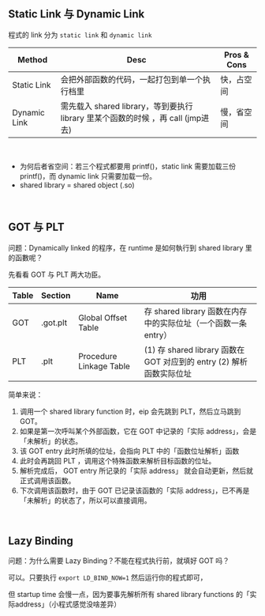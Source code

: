 ## Static Link 与 Dynamic Link
程式的 link 分为 `static link` 和 `dynamic link`

| Method | Desc | Pros & Cons |
| --- | --- | --- |
| Static Link | 会把外部函数的代码，一起打包到单一个执行档里 | 快，占空间 |
| Dynamic Link | 需先载入 shared library，等到要执行 library 里某个函数的时候 ，再 call (jmp进去) | 慢，省空间 |
<br>

* 为何后者省空间：若三个程式都要用 printf()，static link 需要加载三份 printf()，而 dynamic link 只需要加载一份。
* shared library = shared object (.so)

<br>

## GOT 与 PLT
问题：Dynamically linked 的程序，在 runtime 是如何執行到 shared library 里的函數呢？

先看看 GOT 与 PLT 两大功臣。

| Table | Section | Name | 功用 |
| --- | --- | --- | --- |
| GOT | .got.plt | Global Offset Table | 存 shared library 函数在内存中的实际位址（一个函数一条entry） |
| PLT | .plt | Procedure Linkage Table | (1) 存 shared library 函数在 GOT 对应到的 entry (2) 解析函数实际位址 |

简单来说：

1. 调用一个 shared library function 时，eip 会先跳到 PLT，然后立马跳到 GOT。
2. 如果是第一次呼叫某个外部函数，它在 GOT 中记录的「实际 address」，会是「未解析」的状态。
3. 该 GOT entry 此时所填的位址，会指向 PLT 中的「函数位址解析」函数
4. 此时会再跳回 PLT ，调用这个特殊函数来解析目标函数的位址。
5. 解析完成后， GOT entry 所记录的「实际 address」 就会自动更新，然后就正式调用该函数。
6. 下次调用该函数时，由于 GOT 已记录该函数的「实际 address」，已不再是「未解析」的状态了，所以可以直接调用。

<br>

## Lazy Binding
问题：为什么需要 Lazy Binding？不能在程式执行前，就填好 GOT 吗？

可以。只要执行 `export LD_BIND_NOW=1` 然后运行你的程式即可，

但 startup time 会慢一点，因为要事先解析所有 shared library functions 的「实际address」（小程式感觉没啥差异）
